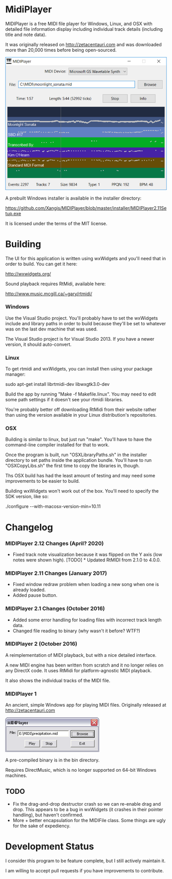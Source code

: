 # MidiPlayer

MIDIPlayer is a free MIDI file player for Windows, Linux, and OSX with detailed 
file information display including individual track details (including title 
and note data).

It was originally released on http://zetacentauri.com and was downloaded more than
20,000 times before being open-sourced.

![MIDIPlayer 2 Screenshot](https://github.com/Xangis/MIDIPlayer/blob/master/images/MIDIPlayer2.png)

A prebuilt Windows installer is available in the installer directory:

https://github.com/Xangis/MIDIPlayer/blob/master/installer/MIDIPlayer2.11Setup.exe

It is licensed under the terms of the MIT license.

# Building

The UI for this application is written using wxWidgets and you'll need that in order
to build. You can get it here:

http://wxwidgets.org/

Sound playback requires RtMidi, available here:

http://www.music.mcgill.ca/~gary/rtmidi/

### Windows

Use the Visual Studio project. You'll probably have to set the wxWidgets include and
library paths in order to build because they'll be set to whatever was on the last
dev machine that was used.

The Visual Studio project is for Visual Studio 2013. If you have a newer version,
it should auto-convert.

### Linux

To get rtmidi and wxWidgets, you can install then using your package manager:

sudo apt-get install librtmidi-dev libwxgtk3.0-dev

Build the app by running "Make -f Makefile.linux". You may need to edit some path
settings if it doesn't see your rtmidi libraries.

You're probably better off downloading RtMidi from their website rather than using the
version available in your Linux distribution's repositories.

### OSX

Building is similar to linux, but just run "make". You'll have to have the command-line
compiler installed for that to work.

Once the program is built, run "OSXLibraryPaths.sh" in the installer directory to
set paths inside the application bundle. You'll have to run "OSXCopyLibs.sh" the first
time to copy the libraries in, though.

Ths OSX build has had the least amount of testing and may need some improvements to
be easier to build.

Building wxWidgets won't work out of the box. You'll need to specify the SDK version, like so:

./configure --with-macosx-version-min=10.11

# Changelog

### MIDIPlayer 2.12 Changes (April? 2020)

* Fixed track note visualization because it was flipped on the Y axis (low notes were shown high).
[TODO] * Updated RtMIDI from 2.1.0 to 4.0.0.

### MIDIPlayer 2.11 Changes (January 2017)

* Fixed window redraw problem when loading a new song when one is already loaded.
* Added pause button.

### MIDIPlayer 2.1 Changes (October 2016)

* Added some error handling for loading files with incorrect track length data.
* Changed file reading to binary (why wasn't it before? WTF?)

### MIDIPlayer 2 (October 2016)

A reimplementation of MIDI playback, but with a nice detailed interface.

A new MIDI engine has been written from scratch and it no longer relies on any DirectX code.
It uses RtMidi for platform-agnostic MIDI playback.

It also shows the individual tracks of the MIDI file.

### MIDIPlayer 1

An ancient, simple Windows app for playing MIDI files. Originally released at
http://zetacentauri.com

![MIDIPlayer Screenshot](https://github.com/Xangis/MIDIPlayer/blob/master/images/midiplayer1.gif)

A pre-compiled binary is in the bin directory.

Requires DirectMusic, which is no longer supported on 64-bit Windows machines.

## TODO

* Fix the drag-and-drop destructor crash so we can re-enable drag and drop. This appears
  to be a bug in wxWidgets (it crashes in their pointer handling), but haven't confirmed.
* More + better encapsulation for the MIDIFile class. Some things are ugly for
  the sake of expediency.

# Development Status

I consider this program to be feature complete, but I still actively maintain it.

I am willing to accept pull requests if you have improvements to contribute.
